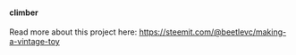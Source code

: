 #### climber

Read more about this project here: https://steemit.com/@beetlevc/making-a-vintage-toy

